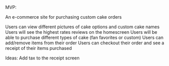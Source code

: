 MVP:

An e-commerce site for purchasing custom cake orders

Users can view different pictures of cake options and custom cake names
Users will see the highest rates reviews on the homescreen
Users will be able to purchase different types of cake (fan favorites or custom)
Users can add/remove items from their order
Users can checkout their order and see a receipt of their items purchased

Ideas:
Add tax to the receipt screen